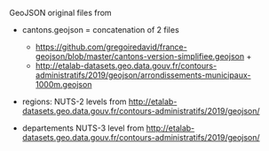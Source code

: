 GeoJSON original files from 

- cantons.geojson = concatenation of 2 files
  - https://github.com/gregoiredavid/france-geojson/blob/master/cantons-version-simplifiee.geojson +
  - http://etalab-datasets.geo.data.gouv.fr/contours-administratifs/2019/geojson/arrondissements-municipaux-1000m.geojson

- regions: NUTS-2 levels from http://etalab-datasets.geo.data.gouv.fr/contours-administratifs/2019/geojson/
- departements NUTS-3 level from http://etalab-datasets.geo.data.gouv.fr/contours-administratifs/2019/geojson/